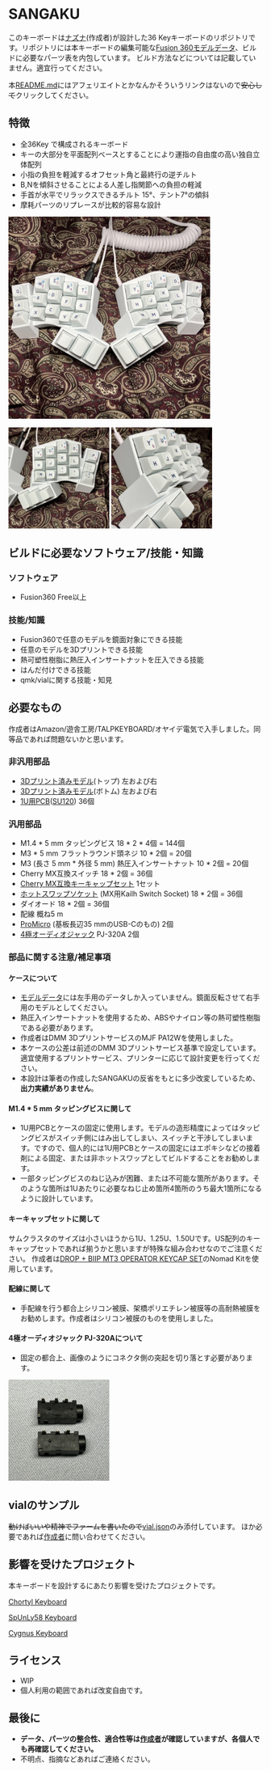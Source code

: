 # SANGAKU

このキーボードは[ナズナ](https://twitter.com/naznaz_inv)(作成者)が設計した36 Keyキーボードのリポジトリです。リポジトリには本キーボードの編集可能な[Fusion 360モデルデータ](sangaku.f3d)、ビルドに必要なパーツ表を内包しています。
ビルド方法などについては記載していません。適宜行ってください。

本[README.md](README.md)にはアフェリエイトとかなんかそういうリンクはないので~~安心して~~クリックしてください。

## 特徴

- 全36Key で構成されるキーボード
- キーの大部分を平面配列ベースとすることにより運指の自由度の高い独自立体配列
- 小指の負担を軽減するオフセット角と最終行の逆チルト
- B,Nを傾斜させることによる人差し指関節への負担の軽減
- 手首が水平でリラックスできるチルト 15°、テント7°の傾斜
- 摩耗パーツのリプレースが比較的容易な設計

</td><img src="sangaku_1.jpg" width="400" alihgn="center"></td>

<p><img src="sangaku_2.jpg" width="200">
<img src="sangaku_3.jpg" width="200"></p>

## ビルドに必要なソフトウェア/技能・知識

### ソフトウェア
- Fusion360 Free以上

### 技能/知識
- Fusion360で任意のモデルを鏡面対象にできる技能
- 任意のモデルを3Dプリントできる技能
- 熱可塑性樹脂に熱圧入インサートナットを圧入できる技能
- はんだ付けできる技能
- qmk/vialに関する技能・知見

## 必要なもの

作成者はAmazon/遊舎工房/TALPKEYBOARD/オヤイデ電気で入手しました。同等品であれば問題ないかと思います。

### 非汎用部品

- [3Dプリント済みモデル](sangaku.f3d)(トップ) 左および右
- [3Dプリント済みモデル](sangaku.f3d)(ボトム) 左および右
- [1U用PCB](https://talpkeyboard.net/items/5e7ed998e20b0476ebdcb9f1)([SU120](https://github.com/e3w2q/su120-keyboard)) 36個

### 汎用部品

- M1.4 * 5 mm タッピングビス 18 * 2 * 4個 = 144個
- M3 * 5 mm フラットラウンド頭ネジ 10 * 2個 = 20個
- M3 (長さ 5 mm * 外径 5 mm) 熱圧入インサートナット 10 * 2個 = 20個
- Cherry MX互換スイッチ 18 * 2個 = 36個
- [Cherry MX互換キーキャップセット](https://drop.com/buy/drop-biip-mt3-operator-keycap-set) 1セット
- [ホットスワップソケット](https://shop.yushakobo.jp/products/a01ps) (MX用Kailh Switch Socket) 18 * 2個 = 36個
- ダイオード 18 * 2個 = 36個
- 配線 概ね5 m
- [ProMicro](https://shop.yushakobo.jp/products/3905) (基板長辺35 mmのUSB-Cのもの) 2個
- [4極オーディオジャック](https://shop.yushakobo.jp/products/a0800tr-01-1) PJ-320A 2個

### 部品に関する注意/補足事項

#### ケースについて

- [モデルデータ](sangaku.f3d)には左手用のデータしか入っていません。鏡面反転させて右手用のモデルとしてください。
- 熱圧入インサートナットを使用するため、ABSやナイロン等の熱可塑性樹脂である必要があります。
- 作成者はDMM 3DプリントサービスのMJF PA12Wを使用しました。
- 本ケースの公差は前述のDMM 3Dプリントサービス基準で設定しています。適宜使用するプリントサービス、プリンターに応じて設計変更を行ってください。
- 本設計は筆者の作成したSANGAKUの反省をもとに多少改変しているため、**出力実績がありません**。

#### M1.4 * 5 mm タッピングビスに関して

- 1U用PCBとケースの固定に使用します。モデルの造形精度によってはタッピングビスがスイッチ側にはみ出してしまい、スイッチと干渉してしまいます。ですので、個人的には1U用PCBとケースの固定にはエポキシなどの接着剤による固定、または非ホットスワップとしてビルドすることをお勧めします。
- 一部タッピングビスのねじ込みが困難、または不可能な箇所があります。そのような箇所は1Uあたりに必要なねじ止め箇所4箇所のうち最大1箇所になるように設計しています。

#### キーキャップセットに関して

サムクラスタのサイズは小さいほうから1U、1.25U、1.50Uです。US配列のキーキャップセットであれば揃うかと思いますが特殊な組み合わせなのでご注意ください。
作成者は[DROP + BIIP MT3 OPERATOR KEYCAP SET](https://drop.com/buy/drop-biip-mt3-operator-keycap-set)のNomad Kitを使用しています。

#### 配線に関して

- 手配線を行う都合上シリコン被膜、架橋ポリエチレン被膜等の高耐熱被膜をお勧めします。作成者はシリコン被膜のものを使用しました。

#### 4極オーディオジャック PJ-320Aについて

- 固定の都合上、画像のようにコネクタ側の突起を切り落とす必要があります。

<td><img src="pj320a_mod.jpg" width="200"></td>

## vialのサンプル

~~動けばいいや精神でファームを書いたので~~[vial.json](vial.json)のみ添付しています。
ほか必要であれば[作成者](https://twitter.com/naznaz_inv)に問い合わせてください。

## 影響を受けたプロジェクト

本キーボードを設計するにあたり影響を受けたプロジェクトです。

[Chortyl Keyboard](https://github.com/jdart/chortyl)

[SpUnLy58 Keyboard](https://github.com/Giraffasax/SpUnLy58)

[Cygnus Keyboard](https://github.com/juhakaup/keyboards/tree/main/Cygnus)


## ライセンス

- WIP
- 個人利用の範囲であれば改変自由です。

## 最後に

- **データ、パーツの整合性、適合性等は[作成者](https://twitter.com/naznaz_inv)が確認していますが、各個人でも再確認してください。**
- 不明点、指摘などあればご連絡ください。
